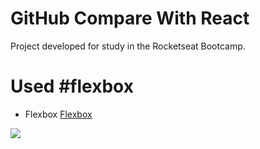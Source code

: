 # GitHub Compare With React

Project developed for study in the Rocketseat Bootcamp.

# Used #flexbox

- Flexbox [Flexbox](https://developer.mozilla.org/pt-BR/docs/Learn/CSS/CSS_layout/Flexbox)

![](https://github.com/Seveshy/image-twitter/blob/master/images.png)

